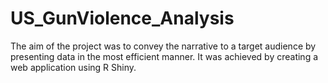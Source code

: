 # US_GunViolence_Analysis
The aim of the project was to convey the narrative to a target audience by presenting data in the most efficient manner. It was achieved by creating a web application using R Shiny.
